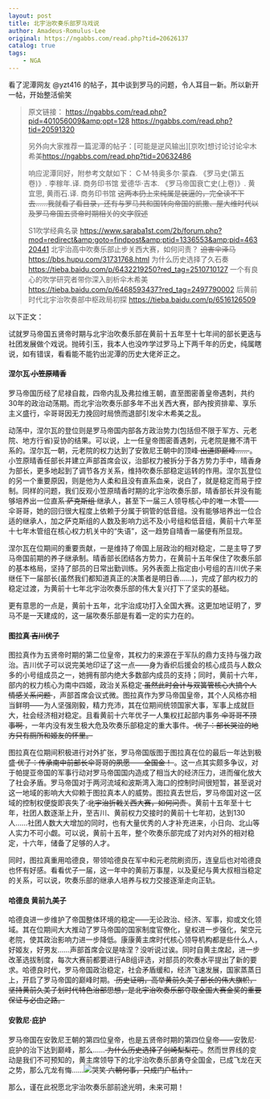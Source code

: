 ```yaml
---
layout: post
title: 北宇治吹奏乐部罗马戏说
author: Amadeus·Romulus·Lee
original: https://ngabbs.com/read.php?tid=20626137
catalog: true
tags:
    - NGA
---
```

看了泥潭网友 @yzt416 的帖子，其中谈到罗马的问题，令人耳目一新。所以新开一帖，开始整活偷笑
> 
> 原文链接：
> <https://ngabbs.com/read.php?pid=401056009&amp;opt=128>
> <https://ngabbs.com/read.php?tid=20591320>
> 
> 另外向大家推荐一篇泥潭的帖子：[可能是逆风输出][京吹]想讨论讨论伞木希美<https://ngabbs.com/read.php?tid=20632486>
> 
> 响应泥潭同好，附参考文献如下：
> C·M·特奥多尔·蒙森. 《罗马史(第五卷)》. 李稼年.译. 商务印书馆
> 爱德华·吉本. 《罗马帝国衰亡史(上卷)》. 黄宜思, 黄雨石.译. 商务印书馆
> <span style="text-decoration:line-through" class="gray"> 这两本扔上来纯属是装逼的，完全读不下去……我就看了看目录，还有与罗马共和国转向帝国的凯撒、屋大维时代以及罗马帝国五贤帝时期相关的文字叙述 </span>
> 
> S1吹学经典名录
> <https://www.saraba1st.com/2b/forum.php?mod=redirect&amp;goto=findpost&amp;ptid=1336553&amp;pid=46320441>
> 北宇治高中吹奏乐部止步关西大赛，如何问责？ <del>迫害伞泽马</del>
> <https://bbs.hupu.com/31731768.html>
> 为什么历史选择了久石奏
> <https://tieba.baidu.com/p/6432219250?red_tag=2510710127>
> 一个有良心的吹学研究者带你深入剖析伞木希美
> <https://tieba.baidu.com/p/6468593437?red_tag=2497790002>
> 后黄前时代北宇治吹奏部中枢政局初探
> <https://tieba.baidu.com/p/6516126509>

以下正文：

试就罗马帝国五贤帝时期与北宇治吹奏乐部在黄前十五年至十七年间的部长更迭与社团发展做个戏说。抛砖引玉，我本人也没咋学过罗马上下两千年的历史，纯属瞎说，如有错误，看看能不能钓出泥潭的历史大佬斧正之。

#### 涅尔瓦<del> 小笠原晴香</del>

罗马帝国历经了尼禄自裁，四帝内乱及弗拉维王朝，直至图密善皇帝遇刺，共约30年的政治动荡期。而北宇治吹奏乐部多年不出关西大赛，部內按资排辈、享乐主义盛行，伞哥哥因无力挽回时局愤而退部引发伞木希美之乱。

动荡中，涅尔瓦的登位则是罗马帝国内部各方政治势力(包括但不限于军方、元老院、地方行省)妥协的结果。可以说，上一任皇帝图密善遇刺，元老院是撇不清干系的。涅尔瓦一朝，元老院的权力达到了安敦尼王朝中的顶峰<span style="text-decoration:line-through" class="gray"> 出道即巅峰…… </span>。小笠原晴香任部长并建立声部首席会议，治部权力被拆分于各方势力手中，晴香身为部长，更多地起到了调节各方关系，维持吹奏乐部稳定运转的作用。涅尔瓦登位的另一个重要原因，则是他为人柔和且没有直系血亲，说白了，就是稳定而易于控制。同样的问题，我们反观小笠原晴香时期的北宇治吹奏乐部，晴香部长并没有能够培养出一位直系<span style="text-decoration:line-through" class="gray"> 萨克斯组 </span>继承人，甚至下一届三人领导核心中的唯一木管——伞哥哥，她的回归很大程度上依赖于分属于铜管的低音组。没有能够培养出一位合适的继承人，加之萨克斯组的人数及影响力远不及小号组和低音组，黄前十六年至十七年木管组在核心权力机关中的“失语”，这一趋势自晴香一届便有所显现。

涅尔瓦在位期间的重要贡献，一是维持了帝国上层政治的相对稳定，二是主导了罗马帝国前期的养子继承制。晴香部长团结各方势力，在黄前十五年保住了吹奏乐部的基本格局，坚持了部员的日常出勤训练。另外表面上指定由小号组的吉川优子来继任下一届部长(虽然我们都知道真正的决策者是明日香……)，完成了部内权力的稳定过渡，为黄前十七年北宇治吹奏乐部的伟大复兴打下了坚实的基础。

更有意思的一点是，黄前十五年，北宇治成功打入全国大赛。这更加地证明了，罗马不是一天建成的，这一届吹奏乐部是有着一定的实力在的。

#### 图拉真<del> 吉川优子</del>

图拉真作为五贤帝时期的第二位皇帝，其权力的来源在于军队的鼎力支持与强力政治。吉川优子可以说完美地印证了这一点——身为香织后援会的核心成员与人数众多的小号组成员之一，她拥有部内绝大多数部内成员的支持；同时，黄前十六年，部内的权力核心为南中四姬，政治关系稳定<span style="text-decoration:line-through" class="gray"> 虽然此时会计与双簧管核心大搞个人情感关系问题 </span>，声部首席会议式微。图拉真作为罗马帝国皇帝，其个人风格亦相当鲜明——为人坚强刚毅，精力充沛，其在位期间统领国家大事，军事上成就巨大，社会经济相对稳定。且看黄前十六年优子一人集权扛起部内事务<span style="text-decoration:line-through" class="gray"> 伞哥哥不顶事啊 </span>，一年内没有发生极大危及吹奏乐部稳定的重大事件。<span style="text-decoration:line-through" class="gray"> 优子：部长哭泣的地方只有厕所和姬友的怀里。 </span>

图拉真在位期间积极进行对外扩张，罗马帝国版图于图拉真在位的最后一年达到极盛<span style="text-decoration:line-through" class="gray"> 优子：传承南中前部长伞哥哥的夙愿——全国金！ </span>。这一点其实颇多争议，对于帕提亚帝国的军事行动对罗马帝国国内造成了相当大的经济压力，进而催化放大了社会矛盾。罗马帝国对于两河流域和波斯湾入海口的控制时间很短暂，甚至说对这一地域的影响大大仰赖于图拉真本人的威势。图拉真去世后，罗马帝国对这一区域的控制权便旋即丧失了<span style="text-decoration:line-through" class="gray"> 北宇治折戟关西大赛，如何问责 </span>。黄前十五年至十七年，社团人数逐渐上升，至吉川、黄前权力交接时的黄前十七年初，达到130人……社团人数大大增加的同时，也有大量优秀的人才补充进来，小日向、北山等人实力不可小觑。可以说，黄前十五年，整个吹奏乐部完成了对内对外的相对稳定，十六年，储备了足够的人才。

同时，图拉真重用哈德良，带领哈德良在军中和元老院刷资历，连皇后也对哈德良也怀有好感。看看优子一届，这一年中的黄前万事屋，以及夏纪与黄大叔相当稳定的关系，可以说，吹奏乐部的继承人培养与权力交接逐渐走向正轨。

#### 哈德良 黄前九美子

哈德良进一步维护了帝国整体环境的稳定——无论政治、经济、军事，抑或文化领域。其在位期间大大推动了罗马帝国的国家制度官僚化，皇权进一步强化，架空元老院，使其政治影响力进一步降低。康康黄主席时代核心领导机构都是些什么人，好姬友，好男友……声部首席会议是啥涅？没听说过诶。同时自黄主席起，进一步改革选拔制度，每次大赛前都要进行AB组评选，对部员的吹奏水平提出了新的要求。哈德良时代，罗马帝国政治稳定，社会矛盾缓和，经济飞速发展，国家蒸蒸日上，开启了罗马帝国的巅峰时期。<span style="text-decoration:line-through" class="gray"> 历史证明，高举黄前久美子部长的伟大旗帜，坚持黄前久美子划时代特色治部思想，是北宇治吹奏乐部夺取全国大赛金奖的重要保证与必由之路。 </span>

#### 安敦尼·庇护

罗马帝国在安敦尼王朝的第四位皇帝，也是五贤帝时期的第四位皇帝——安敦尼·庇护的治下达到巅峰，那么……<span style="text-decoration:line-through" class="gray"> 为什么历史选择了剑崎梨梨花 </span>。然而世界线的变动是我们不可预知的，黄主席领导下的北宇治吹奏乐部勇夺全国金，已成飞龙在天之势，那么亢龙有悔……<img class="smile_ac" src="https://img4.nga.178.com/ngabbs/post/smile/ac15.png" alt="哭笑"><span style="text-decoration:line-through" class="gray"> 六朝何事，只成门户私计。 </span><br>

那么，谨在此祝愿北宇治吹奏乐部前途光明，未来可期！

